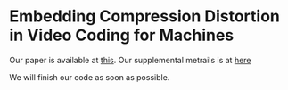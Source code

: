 # Embedding Compression Distortion in Video Coding for Machines

Our paper is available at [this](https://arxiv.org/abs/2503.21469). 
Our supplemental metrails is at [here]()

We will finish our code as soon as possible. 
